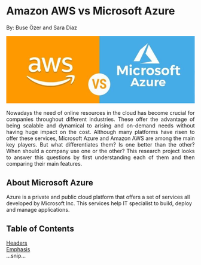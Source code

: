 # Amazon AWS vs Microsoft Azure
By: Buse Özer and Sara Díaz 

<p align="center"><img src="./images/awsVsAzure.jpg"/></p>

<p align="justify">Nowadays the need of online resources in the cloud has become crucial for companies throughout different industries. These offer the advantage of being scalable and dynamical to arising and on-demand needs without having huge impact on the cost. Although many platforms have risen to offer these services, Microsoft Azure and Amazon AWS are among the main key players. But what differentiates them? Is one better than the other? When should a company use one or the other? This research project looks to answer this questions by first understanding each of them and then comparing their main features.</p>

## About Microsoft Azure

Azure is a private and public cloud platform that offers a set of services all developed by Microsoft Inc. This services help IT specialist to build, deploy and manage applications.
 
## Table of Contents  
[Headers](#headers)  
[Emphasis](#emphasis)  
...snip...    
<a name="headers"/>

  
 
